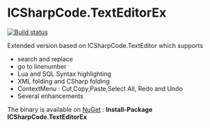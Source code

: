 # ICSharpCode.TextEditorEx

[![Build status](https://ci.appveyor.com/api/projects/status/cyaqbvsn9lahvtg2?svg=true)](https://ci.appveyor.com/project/StefH/icsharpcode-texteditorex)

Extended version based on ICSharpCode.TextEditor which supports
* search and replace
* go to linenumber
* Lua and SQL Syntax highlighting
* XML folding and CSharp folding
* ContextMenu : Cut,Copy,Paste,Select All, Redo and Undo
* Several enhancements

The binary is available on [NuGet][1] : **Install-Package ICSharpCode.TextEditorEx**

[1]: https://www.nuget.org/packages/ICSharpCode.TextEditorEx/ "NuGet - ICSharpCode.TextEditorEx"
